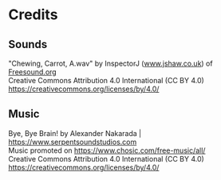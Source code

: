 # Credits
## Sounds
"Chewing, Carrot, A.wav" by InspectorJ (www.jshaw.co.uk) of [Freesound.org](https://freesound.org/)  
Creative Commons Attribution 4.0 International (CC BY 4.0)  
https://creativecommons.org/licenses/by/4.0/
## Music
Bye, Bye Brain! by Alexander Nakarada | https://www.serpentsoundstudios.com  
Music promoted on https://www.chosic.com/free-music/all/  
Creative Commons Attribution 4.0 International (CC BY 4.0)  
https://creativecommons.org/licenses/by/4.0/